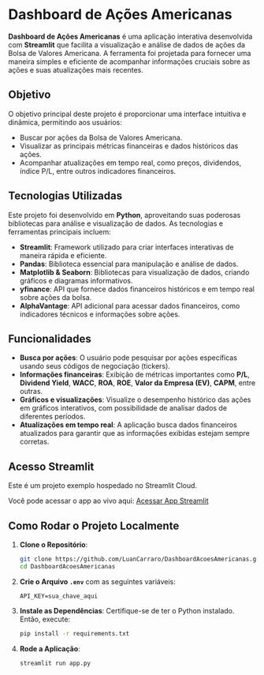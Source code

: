 # Dashboard de Ações Americanas

**Dashboard de Ações Americanas** é uma aplicação interativa desenvolvida com **Streamlit** que facilita a visualização e análise de dados de ações da Bolsa de Valores Americana. A ferramenta foi projetada para fornecer uma maneira simples e eficiente de acompanhar informações cruciais sobre as ações e suas atualizações mais recentes.

## Objetivo

O objetivo principal deste projeto é proporcionar uma interface intuitiva e dinâmica, permitindo aos usuários:

- Buscar por ações da Bolsa de Valores Americana.
- Visualizar as principais métricas financeiras e dados históricos das ações.
- Acompanhar atualizações em tempo real, como preços, dividendos, índice P/L, entre outros indicadores financeiros.

## Tecnologias Utilizadas

Este projeto foi desenvolvido em **Python**, aproveitando suas poderosas bibliotecas para análise e visualização de dados. As tecnologias e ferramentas principais incluem:

- **Streamlit**: Framework utilizado para criar interfaces interativas de maneira rápida e eficiente.
- **Pandas**: Biblioteca essencial para manipulação e análise de dados.
- **Matplotlib & Seaborn**: Bibliotecas para visualização de dados, criando gráficos e diagramas informativos.
- **yfinance**: API que fornece dados financeiros históricos e em tempo real sobre ações da bolsa.
- **AlphaVantage**: API adicional para acessar dados financeiros, como indicadores técnicos e informações sobre ações.

## Funcionalidades

- **Busca por ações**: O usuário pode pesquisar por ações específicas usando seus códigos de negociação (tickers).
- **Informações financeiras**: Exibição de métricas importantes como **P/L**, **Dividend Yield**, **WACC**, **ROA**, **ROE**, **Valor da Empresa (EV)**, **CAPM**, entre outras.
- **Gráficos e visualizações**: Visualize o desempenho histórico das ações em gráficos interativos, com possibilidade de analisar dados de diferentes períodos.
- **Atualizações em tempo real**: A aplicação busca dados financeiros atualizados para garantir que as informações exibidas estejam sempre corretas.

## Acesso Streamlit

Este é um projeto exemplo hospedado no Streamlit Cloud.

Você pode acessar o app ao vivo aqui: [Acessar App Streamlit](https://dashboardacoesamericanas-dkameghbhbhne3upfdaist.streamlit.app)


## Como Rodar o Projeto Localmente

1. **Clone o Repositório**:
   ```bash
   git clone https://github.com/LuanCarraro/DashboardAcoesAmericanas.git
   cd DashboardAcoesAmericanas
   ```

2. **Crie o Arquivo `.env`** com as seguintes variáveis:
   ```plaintext
   API_KEY=sua_chave_aqui
   ```

3. **Instale as Dependências**:
   Certifique-se de ter o Python instalado. Então, execute:
   ```bash
   pip install -r requirements.txt
   ```

4. **Rode a Aplicação**:
   ```bash
   streamlit run app.py
   ```

